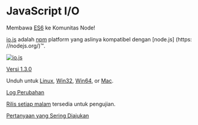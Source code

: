# JavaScript I/O

Membawa [ES6](es6.html) ke Komunitas Node!

[io.js](https://github.com/iojs/io.js) adalah [npm](https://www.npmjs.org/) platform yang aslinya kompatibel dengan [node.js] (https: //nodejs.org/)™.

[![io.js](../images/1.0.0.png)](https://iojs.org/dist/v1.3.0/)

[Versi 1.3.0](https://iojs.org/dist/v1.3.0/)


Unduh untuk
[Linux](https://iojs.org/dist/v1.3.0/iojs-v1.3.0-linux-x64.tar.xz),
[Win32](https://iojs.org/dist/v1.3.0/iojs-v1.3.0-x86.msi), [Win64](https://iojs.org/dist/v1.3.0/iojs-v1.3.0-x64.msi),
or
[Mac](https://iojs.org/dist/v1.3.0/iojs-v1.3.0.pkg).


[Log Perubahan](https://github.com/iojs/io.js/blob/v1.x/CHANGELOG.md)

[Rilis setiap malam](https://iojs.org/download/nightly/) tersedia untuk pengujian.

[Pertanyaan yang Sering Diajukan](/faq.html)
